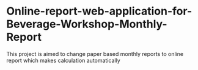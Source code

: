 # Online-report-web-application-for-Beverage-Workshop-Monthly-Report

This project is aimed to change paper based monthly reports to online report which makes calculation automatically
